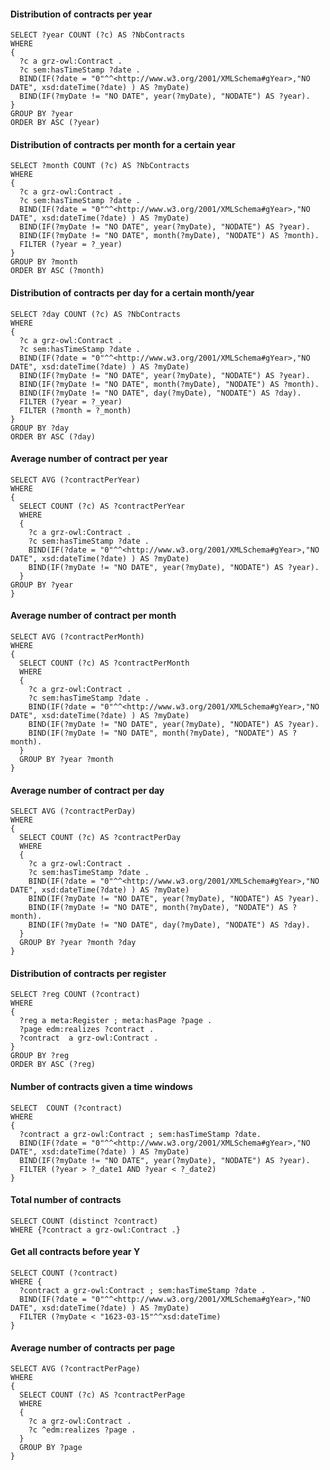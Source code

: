 
#### Distribution of contracts per year
```sparql
SELECT ?year COUNT (?c) AS ?NbContracts
WHERE 
{
  ?c a grz-owl:Contract .
  ?c sem:hasTimeStamp ?date .
  BIND(IF(?date = "0"^^<http://www.w3.org/2001/XMLSchema#gYear>,"NO DATE", xsd:dateTime(?date) ) AS ?myDate) 
  BIND(IF(?myDate != "NO DATE", year(?myDate), "NODATE") AS ?year).
}
GROUP BY ?year
ORDER BY ASC (?year)
```


#### Distribution of contracts per month for a certain year
```sparql
SELECT ?month COUNT (?c) AS ?NbContracts
WHERE 
{
  ?c a grz-owl:Contract .
  ?c sem:hasTimeStamp ?date .
  BIND(IF(?date = "0"^^<http://www.w3.org/2001/XMLSchema#gYear>,"NO DATE", xsd:dateTime(?date) ) AS ?myDate) 
  BIND(IF(?myDate != "NO DATE", year(?myDate), "NODATE") AS ?year).
  BIND(IF(?myDate != "NO DATE", month(?myDate), "NODATE") AS ?month).
  FILTER (?year = ?_year)
}
GROUP BY ?month
ORDER BY ASC (?month)
```


#### Distribution of contracts per day for a certain month/year
```sparql
SELECT ?day COUNT (?c) AS ?NbContracts
WHERE 
{
  ?c a grz-owl:Contract .
  ?c sem:hasTimeStamp ?date .
  BIND(IF(?date = "0"^^<http://www.w3.org/2001/XMLSchema#gYear>,"NO DATE", xsd:dateTime(?date) ) AS ?myDate) 
  BIND(IF(?myDate != "NO DATE", year(?myDate), "NODATE") AS ?year).
  BIND(IF(?myDate != "NO DATE", month(?myDate), "NODATE") AS ?month).
  BIND(IF(?myDate != "NO DATE", day(?myDate), "NODATE") AS ?day).
  FILTER (?year = ?_year)
  FILTER (?month = ?_month)
}
GROUP BY ?day
ORDER BY ASC (?day)
```

#### Average number of contract per year
```sparql
SELECT AVG (?contractPerYear)
WHERE
{
  SELECT COUNT (?c) AS ?contractPerYear
  WHERE 
  {
    ?c a grz-owl:Contract .
    ?c sem:hasTimeStamp ?date .
    BIND(IF(?date = "0"^^<http://www.w3.org/2001/XMLSchema#gYear>,"NO DATE", xsd:dateTime(?date) ) AS ?myDate) 
    BIND(IF(?myDate != "NO DATE", year(?myDate), "NODATE") AS ?year).
  }
GROUP BY ?year
}
```

#### Average number of contract per month
```sparql
SELECT AVG (?contractPerMonth)
WHERE
{
  SELECT COUNT (?c) AS ?contractPerMonth
  WHERE 
  {
    ?c a grz-owl:Contract .
    ?c sem:hasTimeStamp ?date .
    BIND(IF(?date = "0"^^<http://www.w3.org/2001/XMLSchema#gYear>,"NO DATE", xsd:dateTime(?date) ) AS ?myDate) 
    BIND(IF(?myDate != "NO DATE", year(?myDate), "NODATE") AS ?year).
    BIND(IF(?myDate != "NO DATE", month(?myDate), "NODATE") AS ?month).
  }
  GROUP BY ?year ?month
}
```

#### Average number of contract per day
```sparql
SELECT AVG (?contractPerDay)
WHERE
{
  SELECT COUNT (?c) AS ?contractPerDay
  WHERE 
  {
    ?c a grz-owl:Contract .
    ?c sem:hasTimeStamp ?date .
    BIND(IF(?date = "0"^^<http://www.w3.org/2001/XMLSchema#gYear>,"NO DATE", xsd:dateTime(?date) ) AS ?myDate) 
    BIND(IF(?myDate != "NO DATE", year(?myDate), "NODATE") AS ?year).
    BIND(IF(?myDate != "NO DATE", month(?myDate), "NODATE") AS ?month).
    BIND(IF(?myDate != "NO DATE", day(?myDate), "NODATE") AS ?day).
  }
  GROUP BY ?year ?month ?day
}
```
#### Distribution of contracts per register 
```sparql
SELECT ?reg COUNT (?contract)
WHERE 
{ 
  ?reg a meta:Register ; meta:hasPage ?page . 
  ?page edm:realizes ?contract .
  ?contract  a grz-owl:Contract .
}
GROUP BY ?reg
ORDER BY ASC (?reg)
```

#### Number of contracts given a time windows
```sparql
SELECT  COUNT (?contract)
WHERE 
{ 
  ?contract a grz-owl:Contract ; sem:hasTimeStamp ?date.
  BIND(IF(?date = "0"^^<http://www.w3.org/2001/XMLSchema#gYear>,"NO DATE", xsd:dateTime(?date) ) AS ?myDate) 
  BIND(IF(?myDate != "NO DATE", year(?myDate), "NODATE") AS ?year).
  FILTER (?year > ?_date1 AND ?year < ?_date2)
}
```

#### Total number of contracts
```sparql
SELECT COUNT (distinct ?contract)
WHERE {?contract a grz-owl:Contract .}
```


#### Get all contracts before year Y
```sparql
SELECT COUNT (?contract)
WHERE {
  ?contract a grz-owl:Contract ; sem:hasTimeStamp ?date .
  BIND(IF(?date = "0"^^<http://www.w3.org/2001/XMLSchema#gYear>,"NO DATE", xsd:dateTime(?date) ) AS ?myDate) 
  FILTER (?myDate < "1623-03-15"^^xsd:dateTime)
}
```

#### Average number of contracts per page
```sparql
SELECT AVG (?contractPerPage)
WHERE
{
  SELECT COUNT (?c) AS ?contractPerPage
  WHERE 
  {
    ?c a grz-owl:Contract .
    ?c ^edm:realizes ?page .
  }
  GROUP BY ?page
}
```


